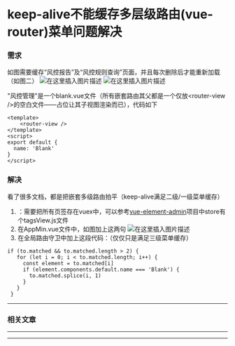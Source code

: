 # keep-alive不能缓存多层级路由(vue-router)菜单问题解决

### 需求
如图需要缓存“风控报告”及“风控规则查询”页面，并且每次删除后才能重新加载（如图二）
![在这里插入图片描述](https://img-blog.csdnimg.cn/20200609155315559.png?x-oss-process=image/watermark,type_ZmFuZ3poZW5naGVpdGk,shadow_10,text_aHR0cHM6Ly9ibG9nLmNzZG4ubmV0L2N3aW44OTUx,size_16,color_FFFFFF,t_70)
![在这里插入图片描述](https://img-blog.csdnimg.cn/20200609162028713.png?x-oss-process=image/watermark,type_ZmFuZ3poZW5naGVpdGk,shadow_10,text_aHR0cHM6Ly9ibG9nLmNzZG4ubmV0L2N3aW44OTUx,size_16,color_FFFFFF,t_70)

"风控管理"是一个blank.vue文件（所有嵌套路由其父都是一个仅放\<router-view />的空白文件——占位让其子视图渲染而已），代码如下
```
<template>
    <router-view />
</template>
<script>
export default {
  name: 'Blank'
}
</script>
```
### 解决
看了很多文档，都是把嵌套多级路由拍平（keep-alive满足二级/一级菜单缓存）

 1. ：需要把所有页签存在vuex中，可以参考[vue-element-admin](https://github.com/PanJiaChen/vue-element-admin)项目中store有个tagsView.js文件
 2. 在AppMin.vue文件中，如图加上这两句
![在这里插入图片描述](https://img-blog.csdnimg.cn/20200609163605949.png?x-oss-process=image/watermark,type_ZmFuZ3poZW5naGVpdGk,shadow_10,text_aHR0cHM6Ly9ibG9nLmNzZG4ubmV0L2N3aW44OTUx,size_16,color_FFFFFF,t_70)
 3. 在全局路由守卫中加上这段代码：（仅仅只是满足三级菜单缓存）
 ```
 if (to.matched && to.matched.length > 2) {
    for (let i = 0; i < to.matched.length; i++) {
      const element = to.matched[i]
      if (element.components.default.name === 'Blank') {
        to.matched.splice(i, 1)
      }
    }
  }
 ```
******
### 相关文章

[//]: # ([axios二次封装，接口统一存放,满足RESTful风格]&#40;https://blog.csdn.net/cwin8951/article/details/104415090&#41;)
******

[//]: # ([基于elementUI中table组件二次封装（Vue项目）]&#40;https://blog.csdn.net/cwin8951/article/details/104479606&#41;)
******
